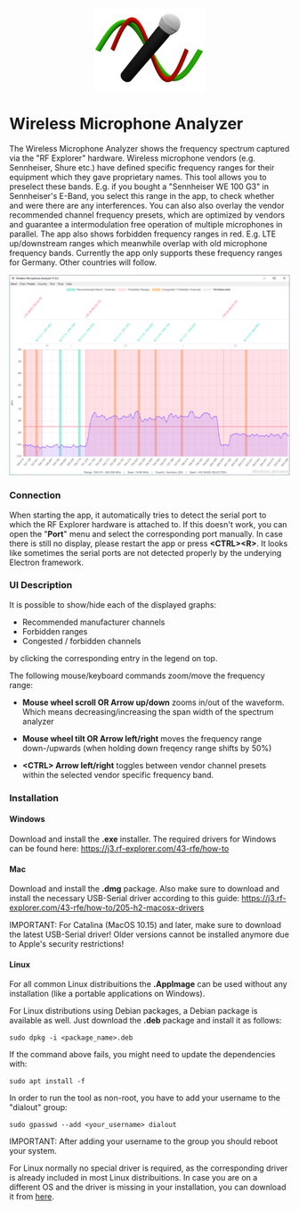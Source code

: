 <p align="center">
<img src="images/microphone-wave_FOR_README.png">
</p>

# Wireless Microphone Analyzer
The Wireless Microphone Analyzer shows the frequency spectrum captured via the "RF Explorer" hardware. Wireless microphone vendors (e.g. Sennheiser, Shure etc.) have defined specific frequency ranges for their equipment which they gave proprietary names. This tool allows you to preselect these bands. E.g. if you bought a "Sennheiser WE 100 G3" in Sennheiser's E-Band, you select this range in the app, to check whether and were there are any interferences. You can also also overlay the vendor recommended channel frequency presets, which are optimized by vendors and guarantee a intermodulation free operation of multiple microphones in parallel. The app also shows forbidden frequency ranges in red. E.g. LTE up/downstream ranges which meanwhile overlap with old microphone frequency bands. Currently the app only supports these frequency ranges for Germany. Other countries will follow.

<p align="center">
<img src="images/screenshot.png">
</p>

### Connection
When starting the app, it automatically tries to detect the serial port to which the RF Explorer hardware is attached to. If this doesn't work, you can open the "**Port**" menu and select the corresponding port manually. In case there is still no display, please restart the app or press **\<CTRL>\<R>**. It looks like sometimes the serial ports are not detected properly by the underying Electron framework.

### UI Description
It is possible to show/hide each of the displayed graphs:

* Recommended manufacturer channels
* Forbidden ranges
* Congested / forbidden channels

by clicking the corresponding entry in the legend on top.

The following mouse/keyboard commands zoom/move the frequency range:

* **Mouse wheel scroll OR Arrow up/down** zooms in/out of the waveform. Which means decreasing/increasing the span width of the spectrum analyzer

* **Mouse wheel tilt OR Arrow left/right** moves the frequency range down-/upwards (when holding down <SHIFT> freqency range shifts by 50%)

* **\<CTRL> Arrow left/right** toggles between vendor channel presets within the selected vendor specific frequency band.

### Installation

#### Windows
Download and install the **.exe** installer. The required drivers for Windows can be found here: https://j3.rf-explorer.com/43-rfe/how-to

#### Mac
Download and install the **.dmg** package. Also make sure to download and install the necessary USB-Serial driver according to this guide: https://j3.rf-explorer.com/43-rfe/how-to/205-h2-macosx-drivers

IMPORTANT: For Catalina (MacOS 10.15) and later, make sure to download the latest USB-Serial driver! Older versions cannot be installed anymore due to Apple's security restrictions!

#### Linux
For all common Linux distribuitions the **.AppImage** can be used without any installation (like a portable applications on Windows).

For Linux distributions using Debian packages, a Debian package is available as well. Just download the **.deb** package and install it as follows:
    
    sudo dpkg -i <package_name>.deb

If the command above fails, you might need to update the dependencies with:

    sudo apt install -f

In order to run the tool as non-root, you have to add your username to the "dialout" group:

    sudo gpasswd --add <your_username> dialout
    
IMPORTANT: After adding your username to the group you should reboot your system.

For Linux normally no special driver is required, as the corresponding driver is already included in most Linux distribuitions. In case you are on a different OS and the driver is missing in your installation, you can download it from [here](https://www.silabs.com/developers/usb-to-uart-bridge-vcp-drivers?tab=downloads).
